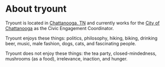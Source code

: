 # About tryount #

Tryount is located in [Chattanooga, TN](http://chawiki.org) and currently works for the [City of Chattanooga](http://chattanooga.gov) as the Civic Engagement Coordinator.

Tryount enjoys these things: politics, philosophy, hiking, biking, drinking beer, music, male fashion, dogs, cats, and fascinating people.

Tryount does not enjoy these things: the tea party, closed-mindedness, mushrooms (as a food), irrelevance, inaction, and hunger.